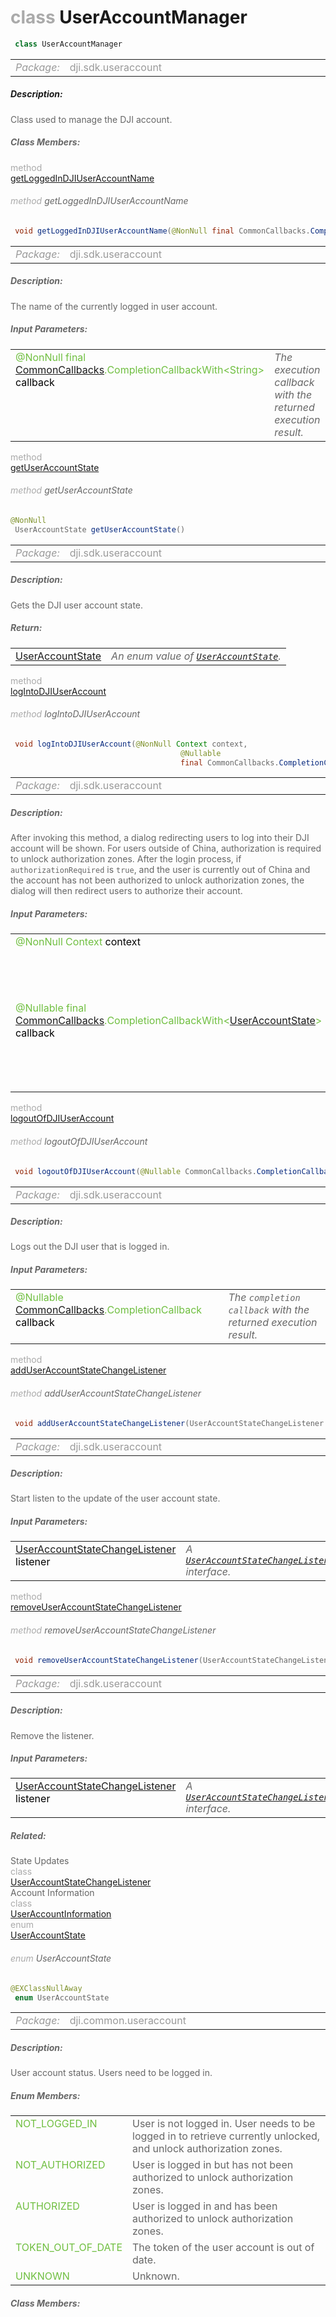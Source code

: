 <div class="article"><h1 ><font color="#AAA">class </font>UserAccountManager</h1></div>

~~~java
 class UserAccountManager 
~~~

<html><table class="table-supportedby"><tr valign="top"><td width=15%><font color="#999"><i>Package:</i></td><td width=85%><font color="#999">dji.sdk.useraccount</td></tr></table></html>



##### Description:



<font color="#666">Class used to manage the DJI account.



##### Class Members:

<div class="api-row" id="djiuseraccountmanager_loggedindjiuseraccountname"><div class="api-col left"></div><div class="api-col middle" style="color:#AAA">method</div><div class="api-col right"><a class="trigger" href="#djiuseraccountmanager_loggedindjiuseraccountname_inline">getLoggedInDJIUserAccountName</a></div></div><div class="inline-doc" id="djiuseraccountmanager_loggedindjiuseraccountname_inline"

><div class="article"><h6 ><font color="#AAA">method </font>getLoggedInDJIUserAccountName</h6></div>

~~~java
 void getLoggedInDJIUserAccountName(@NonNull final CommonCallbacks.CompletionCallbackWith<String> callback) 
~~~

<html><table class="table-supportedby"><tr valign="top"><td width=15%><font color="#999"><i>Package:</i></td><td width=85%><font color="#999">dji.sdk.useraccount</td></tr></table></html>



##### Description:



<font color="#666">The name of the currently logged in user account.  



##### Input Parameters:

<html><table class="table-inline-parameters"><tr valign="top"><td><font color="#70BF41">@NonNull final <a href="/Utils/DJICommonCallbacks.html#djicommoncallbacks">CommonCallbacks</a>.CompletionCallbackWith&lt;String&gt; <font color="#000">callback</td><td><font color="#666"><i>The execution callback with the returned execution result.</i></td></tr></table></html></div>

<div class="api-row" id="djiuseraccountmanager_getuseraccountstate"><div class="api-col left"></div><div class="api-col middle" style="color:#AAA">method</div><div class="api-col right"><a class="trigger" href="#djiuseraccountmanager_getuseraccountstate_inline">getUserAccountState</a></div></div><div class="inline-doc" id="djiuseraccountmanager_getuseraccountstate_inline"

><div class="article"><h6 ><font color="#AAA">method </font>getUserAccountState</h6></div>

~~~java
@NonNull
 UserAccountState getUserAccountState() 
~~~

<html><table class="table-supportedby"><tr valign="top"><td width=15%><font color="#999"><i>Package:</i></td><td width=85%><font color="#999">dji.sdk.useraccount</td></tr></table></html>



##### Description:



<font color="#666">Gets the DJI user account state.



##### Return:

<html><table class="table-inline-parameters"><tr valign="top"><td><font color="#70BF41"><a href="/Components/UserAccountManager/DJIUserAccountManager.html#djiuseraccountmanager_djiuseraccountstate">UserAccountState</a></td><td><font color="#666"><i>An enum value of <code><a href="/Components/UserAccountManager/DJIUserAccountManager.html#djiuseraccountmanager_djiuseraccountstate">UserAccountState</a></code>.</i></td></tr></table></html></div>

<div class="api-row" id="djiuseraccountmanager_logintodjiuseraccountwithauthorizationrequired"><div class="api-col left"></div><div class="api-col middle" style="color:#AAA">method</div><div class="api-col right"><a class="trigger" href="#djiuseraccountmanager_logintodjiuseraccountwithauthorizationrequired_inline">logIntoDJIUserAccount</a></div></div><div class="inline-doc" id="djiuseraccountmanager_logintodjiuseraccountwithauthorizationrequired_inline"

><div class="article"><h6 ><font color="#AAA">method </font>logIntoDJIUserAccount</h6></div>

~~~java
 void logIntoDJIUserAccount(@NonNull Context context,
                                      @Nullable
                                      final CommonCallbacks.CompletionCallbackWith<UserAccountState> callback) 
~~~

<html><table class="table-supportedby"><tr valign="top"><td width=15%><font color="#999"><i>Package:</i></td><td width=85%><font color="#999">dji.sdk.useraccount</td></tr></table></html>



##### Description:



<font color="#666">After invoking this method, a dialog redirecting users to log into their DJI account  will be shown. For users outside of China, authorization is required to unlock  authorization zones. After the login process, if <code>authorizationRequired</code> is <code>true</code>,  and the user is currently out of China and the account has not been authorized to  unlock authorization zones, the dialog will then redirect users to authorize their account.



##### Input Parameters:

<html><table class="table-inline-parameters"><tr valign="top"><td><font color="#70BF41">@NonNull Context <font color="#000">context</td><td><font color="#666"><i>The android activity's or view's context.</i></td></tr><tr valign="top"><td><font color="#70BF41">@Nullable                                       final <a href="/Utils/DJICommonCallbacks.html#djicommoncallbacks">CommonCallbacks</a>.CompletionCallbackWith&lt;<a href="/Components/UserAccountManager/DJIUserAccountManager.html#djiuseraccountmanager_djiuseraccountstate">UserAccountState</a>&gt; <font color="#000">callback</td><td><font color="#666"><i>The execution callback with the returned execution result.</i></td></tr></table></html></div>

<div class="api-row" id="djiuseraccountmanager_logoutofdjiuseraccount"><div class="api-col left"></div><div class="api-col middle" style="color:#AAA">method</div><div class="api-col right"><a class="trigger" href="#djiuseraccountmanager_logoutofdjiuseraccount_inline">logoutOfDJIUserAccount</a></div></div><div class="inline-doc" id="djiuseraccountmanager_logoutofdjiuseraccount_inline"

><div class="article"><h6 ><font color="#AAA">method </font>logoutOfDJIUserAccount</h6></div>

~~~java
 void logoutOfDJIUserAccount(@Nullable CommonCallbacks.CompletionCallback callback) 
~~~

<html><table class="table-supportedby"><tr valign="top"><td width=15%><font color="#999"><i>Package:</i></td><td width=85%><font color="#999">dji.sdk.useraccount</td></tr></table></html>



##### Description:



<font color="#666">Logs out the DJI user that is logged in.



##### Input Parameters:

<html><table class="table-inline-parameters"><tr valign="top"><td><font color="#70BF41">@Nullable <a href="/Utils/DJICommonCallbacks.html#djicommoncallbacks">CommonCallbacks</a>.CompletionCallback <font color="#000">callback</td><td><font color="#666"><i>The <code>completion callback</code> with the returned execution result.</i></td></tr></table></html></div>

<div class="api-row" id="djiuseraccountmanager_adduseraccountstatechangelistener"><div class="api-col left"></div><div class="api-col middle" style="color:#AAA">method</div><div class="api-col right"><a class="trigger" href="#djiuseraccountmanager_adduseraccountstatechangelistener_inline">addUserAccountStateChangeListener</a></div></div><div class="inline-doc" id="djiuseraccountmanager_adduseraccountstatechangelistener_inline"

><div class="article"><h6 ><font color="#AAA">method </font>addUserAccountStateChangeListener</h6></div>

~~~java
 void addUserAccountStateChangeListener(UserAccountStateChangeListener listener) 
~~~

<html><table class="table-supportedby"><tr valign="top"><td width=15%><font color="#999"><i>Package:</i></td><td width=85%><font color="#999">dji.sdk.useraccount</td></tr></table></html>



##### Description:



<font color="#666">Start listen to the update of the user account state.



##### Input Parameters:

<html><table class="table-inline-parameters"><tr valign="top"><td><font color="#70BF41"><a href="/Components/UserAccountManager/DJIUserAccountManager_UserAccountStateChangeListenerInterface.html#djiuseraccountmanager_useraccountstatechangelistenerinterface">UserAccountStateChangeListener</a> <font color="#000">listener</td><td><font color="#666"><i>A <code><a href="/Components/UserAccountManager/DJIUserAccountManager_UserAccountStateChangeListenerInterface.html#djiuseraccountmanager_useraccountstatechangelistenerinterface">UserAccountStateChangeListener</a></code> interface.</i></td></tr></table></html></div>

<div class="api-row" id="djiuseraccountmanager_removeuseraccountstatechangelistener"><div class="api-col left"></div><div class="api-col middle" style="color:#AAA">method</div><div class="api-col right"><a class="trigger" href="#djiuseraccountmanager_removeuseraccountstatechangelistener_inline">removeUserAccountStateChangeListener</a></div></div><div class="inline-doc" id="djiuseraccountmanager_removeuseraccountstatechangelistener_inline"

><div class="article"><h6 ><font color="#AAA">method </font>removeUserAccountStateChangeListener</h6></div>

~~~java
 void removeUserAccountStateChangeListener(UserAccountStateChangeListener listener) 
~~~

<html><table class="table-supportedby"><tr valign="top"><td width=15%><font color="#999"><i>Package:</i></td><td width=85%><font color="#999">dji.sdk.useraccount</td></tr></table></html>



##### Description:



<font color="#666">Remove the listener.



##### Input Parameters:

<html><table class="table-inline-parameters"><tr valign="top"><td><font color="#70BF41"><a href="/Components/UserAccountManager/DJIUserAccountManager_UserAccountStateChangeListenerInterface.html#djiuseraccountmanager_useraccountstatechangelistenerinterface">UserAccountStateChangeListener</a> <font color="#000">listener</td><td><font color="#666"><i>A <code><a href="/Components/UserAccountManager/DJIUserAccountManager_UserAccountStateChangeListenerInterface.html#djiuseraccountmanager_useraccountstatechangelistenerinterface">UserAccountStateChangeListener</a></code> interface.</i></td></tr></table></html></div>



##### Related:

<div class="api-row" id="djiuseraccountmanager_useraccountstatechangelistenerinterface"><div class="api-col left">State Updates</div><div class="api-col middle" style="color:#AAA">class</div><div class="api-col right"><a href="/Components/UserAccountManager/DJIUserAccountManager_UserAccountStateChangeListenerInterface.html">UserAccountStateChangeListener</a></div></div><div class="api-row" id="djiuseraccountmanager_useraccountinformation"><div class="api-col left">Account Information</div><div class="api-col middle" style="color:#AAA">class</div><div class="api-col right"><a href="/Components/UserAccountManager/DJIUserAccountManager_UserAccountInformation.html">UserAccountInformation</a></div></div><div class="api-row" id="djiuseraccountmanager_djiuseraccountstate"><div class="api-col left"></div><div class="api-col middle" style="color:#AAA">enum</div><div class="api-col right"><a class="trigger" href="#djiuseraccountmanager_djiuseraccountstate_inline">UserAccountState</a></div></div><div class="inline-doc" id="djiuseraccountmanager_djiuseraccountstate_inline"

><div class="article"><h6 ><font color="#AAA">enum </font>UserAccountState</h6></div>

~~~java
@EXClassNullAway
 enum UserAccountState 
~~~

<html><table class="table-supportedby"><tr valign="top"><td width=15%><font color="#999"><i>Package:</i></td><td width=85%><font color="#999">dji.common.useraccount</td></tr></table></html>



##### Description:



<font color="#666">User account status. Users need to be logged in.



##### Enum Members:

<html><table class="table-inline-parameters"><tr valign="top"><td><font color="#70BF41"><a href="#djiuseraccountmanager_djiuseraccountstate_notloggedin_inline"></a>NOT_LOGGED_IN</td><td><font color="#666">User is not logged in. User needs to be logged in to retrieve currently unlocked,  and unlock authorization zones.</td></tr><tr valign="top"><td><font color="#70BF41"><a href="#djiuseraccountmanager_djiuseraccountstate_notauthorized_inline"></a>NOT_AUTHORIZED</td><td><font color="#666">User is logged in but has not been authorized to unlock authorization zones.</td></tr><tr valign="top"><td><font color="#70BF41"><a href="#djiuseraccountmanager_djiuseraccountstate_authorized_inline"></a>AUTHORIZED</td><td><font color="#666">User is logged in and has been authorized to unlock authorization zones.</td></tr><tr valign="top"><td><font color="#70BF41"><a href="#djiuseraccountmanager_djiuseraccountstate_tokenoutofdate_inline"></a>TOKEN_OUT_OF_DATE</td><td><font color="#666">The token of the user account is out of date.</td></tr><tr valign="top"><td><font color="#70BF41"><a href="#djiuseraccountmanager_djiuseraccountstate_unknown_inline"></a>UNKNOWN</td><td><font color="#666">Unknown.</td></tr></table></html>

##### Class Members:

</div>


